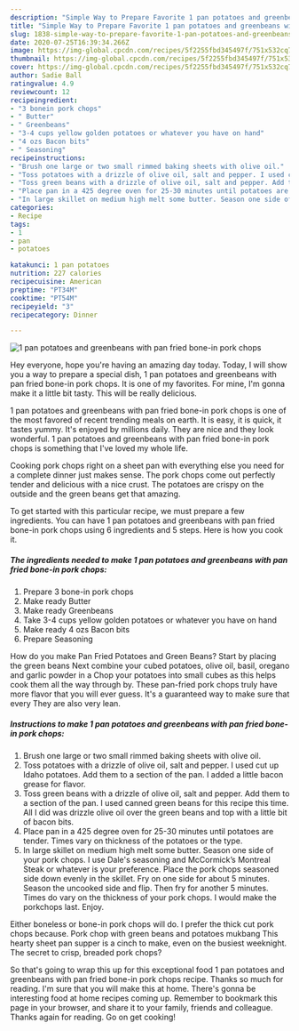 ```yaml
---
description: "Simple Way to Prepare Favorite 1 pan potatoes and greenbeans with pan fried bone-in pork chops"
title: "Simple Way to Prepare Favorite 1 pan potatoes and greenbeans with pan fried bone-in pork chops"
slug: 1838-simple-way-to-prepare-favorite-1-pan-potatoes-and-greenbeans-with-pan-fried-bone-in-pork-chops
date: 2020-07-25T16:39:34.266Z
image: https://img-global.cpcdn.com/recipes/5f2255fbd345497f/751x532cq70/1-pan-potatoes-and-greenbeans-with-pan-fried-bone-in-pork-chops-recipe-main-photo.jpg
thumbnail: https://img-global.cpcdn.com/recipes/5f2255fbd345497f/751x532cq70/1-pan-potatoes-and-greenbeans-with-pan-fried-bone-in-pork-chops-recipe-main-photo.jpg
cover: https://img-global.cpcdn.com/recipes/5f2255fbd345497f/751x532cq70/1-pan-potatoes-and-greenbeans-with-pan-fried-bone-in-pork-chops-recipe-main-photo.jpg
author: Sadie Ball
ratingvalue: 4.9
reviewcount: 12
recipeingredient:
- "3 bonein pork chops"
- " Butter"
- " Greenbeans"
- "3-4 cups yellow golden potatoes or whatever you have on hand"
- "4 ozs Bacon bits"
- " Seasoning"
recipeinstructions:
- "Brush one large or two small rimmed baking sheets with olive oil."
- "Toss potatoes with a drizzle of olive oil, salt and pepper. I used cut up Idaho potatoes. Add them to a section of the pan. I added a little bacon grease for flavor."
- "Toss green beans with a drizzle of olive oil, salt and pepper. Add them to a section of the pan. I used canned green beans for this recipe this time. All I did was drizzle olive oil over the green beans and top with a little bit of bacon bits."
- "Place pan in a 425 degree oven for 25-30 minutes until potatoes are tender. Times vary on thickness of the potatoes or the type."
- "In large skillet on medium high melt some butter. Season one side of your pork chops. I use Dale&#39;s seasoning and McCormick’s Montreal Steak or whatever is your preference. Place the pork chops seasoned side down evenly in the skillet. Fry on one side for about 5 minutes. Season the uncooked side and flip. Then fry for another 5 minutes. Times do vary on the thickness of your pork chops. I would make the porkchops last. Enjoy."
categories:
- Recipe
tags:
- 1
- pan
- potatoes

katakunci: 1 pan potatoes 
nutrition: 227 calories
recipecuisine: American
preptime: "PT34M"
cooktime: "PT54M"
recipeyield: "3"
recipecategory: Dinner

---
```



![1 pan potatoes and greenbeans with pan fried bone-in pork chops](https://img-global.cpcdn.com/recipes/5f2255fbd345497f/751x532cq70/1-pan-potatoes-and-greenbeans-with-pan-fried-bone-in-pork-chops-recipe-main-photo.jpg)

Hey everyone, hope you're having an amazing day today. Today, I will show you a way to prepare a special dish, 1 pan potatoes and greenbeans with pan fried bone-in pork chops. It is one of my favorites. For mine, I'm gonna make it a little bit tasty. This will be really delicious.

1 pan potatoes and greenbeans with pan fried bone-in pork chops is one of the most favored of recent trending meals on earth. It is easy, it is quick, it tastes yummy. It's enjoyed by millions daily. They are nice and they look wonderful. 1 pan potatoes and greenbeans with pan fried bone-in pork chops is something that I've loved my whole life.

Cooking pork chops right on a sheet pan with everything else you need for a complete dinner just makes sense. The pork chops come out perfectly tender and delicious with a nice crust. The potatoes are crispy on the outside and the green beans get that amazing.


To get started with this particular recipe, we must prepare a few ingredients. You can have 1 pan potatoes and greenbeans with pan fried bone-in pork chops using 6 ingredients and 5 steps. Here is how you cook it.

<!--inarticleads1-->

##### The ingredients needed to make 1 pan potatoes and greenbeans with pan fried bone-in pork chops:

1. Prepare 3 bone-in pork chops
1. Make ready  Butter
1. Make ready  Greenbeans
1. Take 3-4 cups yellow golden potatoes or whatever you have on hand
1. Make ready 4 ozs Bacon bits
1. Prepare  Seasoning


How do you make Pan Fried Potatoes and Green Beans? Start by placing the green beans Next combine your cubed potatoes, olive oil, basil, oregano and garlic powder in a Chop your potatoes into small cubes as this helps cook them all the way through by. These pan-fried pork chops truly have more flavor that you will ever guess. It&#39;s a guaranteed way to make sure that every They are also very lean. 

<!--inarticleads2-->

##### Instructions to make 1 pan potatoes and greenbeans with pan fried bone-in pork chops:

1. Brush one large or two small rimmed baking sheets with olive oil.
1. Toss potatoes with a drizzle of olive oil, salt and pepper. I used cut up Idaho potatoes. Add them to a section of the pan. I added a little bacon grease for flavor.
1. Toss green beans with a drizzle of olive oil, salt and pepper. Add them to a section of the pan. I used canned green beans for this recipe this time. All I did was drizzle olive oil over the green beans and top with a little bit of bacon bits.
1. Place pan in a 425 degree oven for 25-30 minutes until potatoes are tender. Times vary on thickness of the potatoes or the type.
1. In large skillet on medium high melt some butter. Season one side of your pork chops. I use Dale&#39;s seasoning and McCormick’s Montreal Steak or whatever is your preference. Place the pork chops seasoned side down evenly in the skillet. Fry on one side for about 5 minutes. Season the uncooked side and flip. Then fry for another 5 minutes. Times do vary on the thickness of your pork chops. I would make the porkchops last. Enjoy.


Either boneless or bone-in pork chops will do. I prefer the thick cut pork chops because. Pork chop with green beans and potatoes mukbang This hearty sheet pan supper is a cinch to make, even on the busiest weeknight. The secret to crisp, breaded pork chops? 

So that's going to wrap this up for this exceptional food 1 pan potatoes and greenbeans with pan fried bone-in pork chops recipe. Thanks so much for reading. I'm sure that you will make this at home. There's gonna be interesting food at home recipes coming up. Remember to bookmark this page in your browser, and share it to your family, friends and colleague. Thanks again for reading. Go on get cooking!

